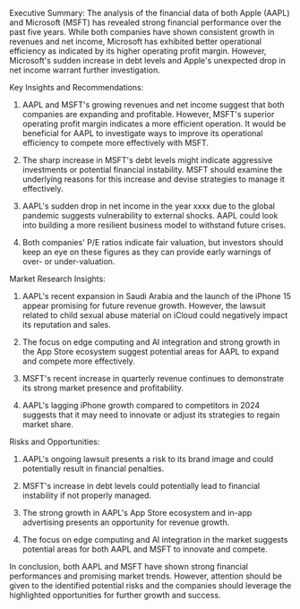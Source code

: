 Executive Summary:
The analysis of the financial data of both Apple (AAPL) and Microsoft (MSFT) has revealed strong financial performance over the past five years. While both companies have shown consistent growth in revenues and net income, Microsoft has exhibited better operational efficiency as indicated by its higher operating profit margin. However, Microsoft's sudden increase in debt levels and Apple's unexpected drop in net income warrant further investigation. 

Key Insights and Recommendations:

1. AAPL and MSFT's growing revenues and net income suggest that both companies are expanding and profitable. However, MSFT's superior operating profit margin indicates a more efficient operation. It would be beneficial for AAPL to investigate ways to improve its operational efficiency to compete more effectively with MSFT.

2. The sharp increase in MSFT's debt levels might indicate aggressive investments or potential financial instability. MSFT should examine the underlying reasons for this increase and devise strategies to manage it effectively. 

3. AAPL's sudden drop in net income in the year xxxx due to the global pandemic suggests vulnerability to external shocks. AAPL could look into building a more resilient business model to withstand future crises.

4. Both companies' P/E ratios indicate fair valuation, but investors should keep an eye on these figures as they can provide early warnings of over- or under-valuation.

Market Research Insights:

1. AAPL's recent expansion in Saudi Arabia and the launch of the iPhone 15 appear promising for future revenue growth. However, the lawsuit related to child sexual abuse material on iCloud could negatively impact its reputation and sales. 

2. The focus on edge computing and AI integration and strong growth in the App Store ecosystem suggest potential areas for AAPL to expand and compete more effectively.

3. MSFT's recent increase in quarterly revenue continues to demonstrate its strong market presence and profitability. 

4. AAPL's lagging iPhone growth compared to competitors in 2024 suggests that it may need to innovate or adjust its strategies to regain market share.

Risks and Opportunities:

1. AAPL's ongoing lawsuit presents a risk to its brand image and could potentially result in financial penalties. 

2. MSFT's increase in debt levels could potentially lead to financial instability if not properly managed.

3. The strong growth in AAPL's App Store ecosystem and in-app advertising presents an opportunity for revenue growth.

4. The focus on edge computing and AI integration in the market suggests potential areas for both AAPL and MSFT to innovate and compete.

In conclusion, both AAPL and MSFT have shown strong financial performances and promising market trends. However, attention should be given to the identified potential risks and the companies should leverage the highlighted opportunities for further growth and success.
